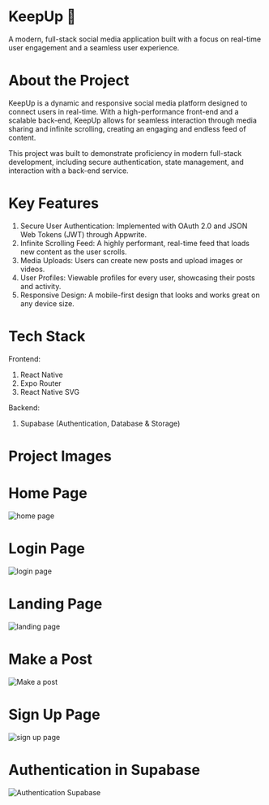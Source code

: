 # KeepUp 📱
A modern, full-stack social media application built with a focus on real-time user engagement and a seamless user experience.

# About the Project
KeepUp is a dynamic and responsive social media platform designed to connect users in real-time. With a high-performance front-end and a scalable back-end, KeepUp allows for seamless interaction through media sharing and infinite scrolling, creating an engaging and endless feed of content.

This project was built to demonstrate proficiency in modern full-stack development, including secure authentication, state management, and interaction with a back-end service.

# Key Features 
1. Secure User Authentication: Implemented with OAuth 2.0 and JSON Web Tokens (JWT) through Appwrite.
2. Infinite Scrolling Feed: A highly performant, real-time feed that loads new content as the user scrolls.
3. Media Uploads: Users can create new posts and upload images or videos.
4. User Profiles: Viewable profiles for every user, showcasing their posts and activity.
5. Responsive Design: A mobile-first design that looks and works great on any device size.

# Tech Stack
Frontend:
1. React Native
2. Expo Router
3. React Native SVG

Backend:
1. Supabase (Authentication, Database & Storage)

# Project Images

# Home Page
![home page](https://github.com/user-attachments/assets/624ee42c-10cf-4516-bbdf-964ad0a7e92b)

# Login Page
![login page](https://github.com/user-attachments/assets/94891895-b811-4544-a1ea-ef02c231d7fb)

# Landing Page
![landing page](https://github.com/user-attachments/assets/b4c630a9-d74d-43fc-bdda-e9ab1965ada4)

# Make a Post 
![Make a post](https://github.com/user-attachments/assets/43e89f10-b8ae-4a03-bf85-5de4b5483291)

# Sign Up Page
![sign up page](https://github.com/user-attachments/assets/5b59cabc-cb0b-4ae2-a060-7cae5356d360)

# Authentication in Supabase
![Authentication Supabase](https://github.com/user-attachments/assets/eab5ce5d-b634-4048-8dff-6ef2cc71406a)






